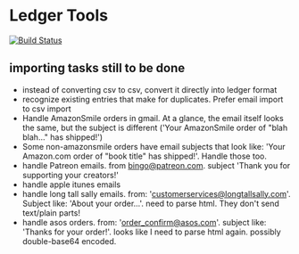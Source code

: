 
# Ledger Tools

[![Build Status](https://travis-ci.org/ginabythebay/ledger-tools.svg?branch=master)](https://travis-ci.org/ginabythebay/ledger-tools)


## importing tasks still to be done

* instead of converting csv to csv, convert it directly into ledger format
* recognize existing entries that make for duplicates.  Prefer email import to csv import
* Handle AmazonSmile orders in gmail.  At a glance, the email itself looks the same, but the subject is different ('Your AmazonSmile order of "blah blah..." has shipped!')
* Some non-amazonsmile orders have email subjects that look like: 'Your Amazon.com order of "book title" has shipped!'.  Handle those too.
* handle Patreon emails.  from bingo@patreon.com.  subject 'Thank you for supporting your creators!'
* handle apple itunes emails
* handle long tall sally emails.  from: 'customerservices@longtallsally.com'.  Subject like: 'About your order...'.  need to parse html.  They don't send text/plain parts!
* handle asos orders.  from: 'order_confirm@asos.com'.  subject like: 'Thanks for your order!'.  looks like I need to parse html again.  possibly double-base64 encoded.
